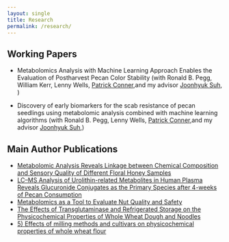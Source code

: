 ```yaml
---
layout: single
title: Research
permalink: /research/
---
```


## Working Papers

* Metabolomics Analysis with Machine Learning Approach Enables the Evaluation of Postharvest Pecan Color Stability (with Ronald B. Pegg, William Kerr, Lenny Wells, [Patrick Conner]([https://scholar.google.com/citations?hl=ko&user=OG_3ojIAAAAJ&view_op=list_works&sortby=pubdate),and my advisor [Joonhyuk Suh]([https://scholar.google.com/citations?hl=ko&user=Xxs0MeIAAAAJ), )

* Discovery of early biomarkers for the scab resistance of pecan seedlings using metabolomic analysis combined with machine learning algorithms (with Ronald B. Pegg, Lenny Wells, [Patrick Conner]([https://scholar.google.com/citations?hl=ko&user=OG_3ojIAAAAJ&view_op=list_works&sortby=pubdate),and my advisor [Joonhyuk Suh]([https://scholar.google.com/citations?hl=ko&user=Xxs0MeIAAAAJ),)

## Main Author Publications

* [Metabolomic Analysis Reveals Linkage between Chemical Composition and Sensory Quality of Different Floral Honey Samples](https://doi.org/10.1016/j.foodres.2023.113454)
* [LC–MS Analysis of Urolithin-related Metabolites in Human Plasma Reveals Glucuronide Conjugates as the Primary Species after 4-weeks of Pecan Consumption](https://doi.org/10.31665/JFB.2023.18336)
* [Metabolomics as a Tool to Evaluate Nut Quality and Safety](https://doi.org/10.1016/j.tifs.2022.11.002)
* [The Effects of Transglutaminase and Refrigerated Storage on the Physicochemical Properties of Whole Wheat Dough and Noodles](https://doi.org/10.3390/foods10071675)
* [5)	Effects of milling methods and cultivars on physicochemical properties of whole wheat flour](https://doi.org/10.1155/2019/3416905)

